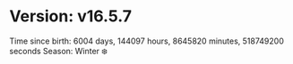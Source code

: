 # Version: v16.5.7
Time since birth: 6004 days, 144097 hours, 8645820 minutes, 518749200 seconds
Season: Winter ❄️
